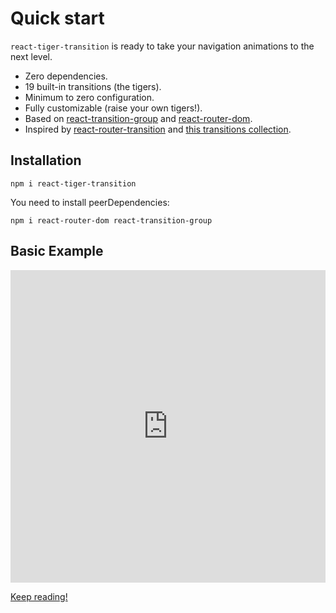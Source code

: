 # Quick start

`react-tiger-transition` is ready to take your navigation animations to the next level.

- Zero dependencies.
- 19 built-in transitions (the tigers).
- Minimum to zero configuration.
- Fully customizable (raise your own tigers!).
- Based on [react-transition-group](https://github.com/reactjs/react-transition-group) and [react-router-dom](https://github.com/ReactTraining/react-router).
- Inspired by [react-router-transition](https://github.com/maisano/react-router-transition) and [this transitions collection](https://tympanus.net/codrops/2013/05/07/a-collection-of-page-transitions/).

## Installation

`npm i react-tiger-transition`

You need to install peerDependencies:

`npm i react-router-dom react-transition-group`

## Basic Example

<div class="iframe_container">
  <iframe
    src="https://codesandbox.io/embed/heuristic-herschel-70s21?fontsize=14&codemirror=1"
    title="heuristic-herschel-70s21"
    width='100%'
    height='500px'
    frameBorder="0"
    sandbox="allow-modals allow-forms allow-popups allow-scripts allow-same-origin"
  >
  </iframe>
</div>


[Keep reading!](/docs/navigation)
